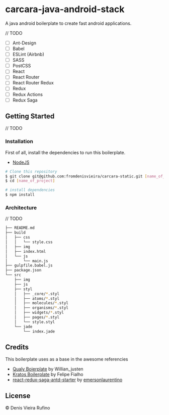 # carcara-java-android-stack

A java android boilerplate to create fast android applications.

// TODO
- [ ] Ant-Design
- [ ] Babel
- [ ] ESLint (Airbnb)
- [ ] SASS
- [ ] PostCSS
- [ ] React
- [ ] React Router
- [ ] React Router Redux
- [ ] Redux
- [ ] Redux Actions
- [ ] Redux Saga

## Getting Started
// TODO
### Installation

First of all, install the dependencies to run this boilerplate.

- [NodeJS](http://nodejs.org/)

```sh
# Clone this repository
$ git clone git@github.com:fromdenisvieira/carcara-static.git [name_of_project]
$ cd [name_of_project]

# install dependencies
$ npm install

```

### Architecture

// TODO

```sh
├── README.md
├── build
│   ├── css
│   │   └── style.css
│   ├── img 
│   ├── index.html
│   └── js
│       └── main.js
├── gulpfile.babel.js
├── package.json
└── src
    ├── img 
    ├── js 
    ├── styl
    │   ├── _core/*.styl
    │   ├── atoms/*.styl
    │   ├── molecules/*.styl
    │   ├── organisms/*.styl
    │   ├── widgets/*.styl 
    │   ├── pages/*.styl 
    │   └── style.styl
    └── jade
        └── index.jade
```

## Credits

This boilerplate uses as a base in the awesome referencies
- [Qualy Boierplate](https://github.com/Qualy-org/qualy) by Willian_justen
- [Kratos Boilerplate](https://github.com/LFeh/kratos-boilerplate) by Felipe Fialho
- [react-redux-saga-antd-starter](https://github.com/emersonlaurentino/react-redux-saga-antd-starter) by [emersonlaurentino](https://github.com/emersonlaurentino)

## License

© Denis Vieira Rufino
